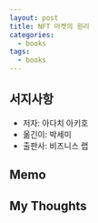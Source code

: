 ```yaml
---
layout: post
title: NFT 마켓의 원리
categories:  
  - books
tags:
  - books
---
```


## 서지사항
- 저자: 아다치 아키호
- 옮긴이: 박세미
- 출판사: 비즈니스 랩

## Memo


## My Thoughts